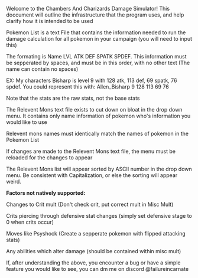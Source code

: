Welcome to the Chambers And Charizards Damage Simulator!
This doccument will outline the infrastructure that the program uses, and help clarify how it is intended to be used

Pokemon List is a text File that contains the information needed to run the damage calculation for all pokemon in your campaign (you will need to input this)

The formating is Name LVL ATK DEF SPATK SPDEF. This information must be sepperated by spaces, and must be in this order, with no other text (The name can contain no spaces)

EX: My characters Bisharp is level 9 with 128 atk, 113 def, 69 spatk, 76 spdef. You could represent this with: Allen_Bisharp 9 128 113 69 76

Note that the stats are the raw stats, not the base stats

The Relevent Mons text file exists to cut down on bloat in the drop down menu. It contains only name information of pokemon who's information you would like to use

Relevent mons names must identically match the names of pokemon in the Pokemon List

If changes are made to the Relevent Mons text file, the menu must be reloaded for the changes to appear

The Relevent Mons list will appear sorted by ASCII number in the drop down menu. Be consistent with Capitalization, or else the sorting will appear weird.

**Factors not natively supported:**

Changes to Crit mult (Don't check crit, put correct mult in Misc Mult)

Crits piercing through defensive stat changes (simply set defensive stage to 0 when crits occur)

Moves like Psyshock (Create a sepperate pokemon with flipped attacking stats)

Any abilities which alter damage (should be contained within misc mult)

If, after understanding the above, you encounter a bug or have a simple feature you would like to see, you can dm me on discord
@failureincarnate
